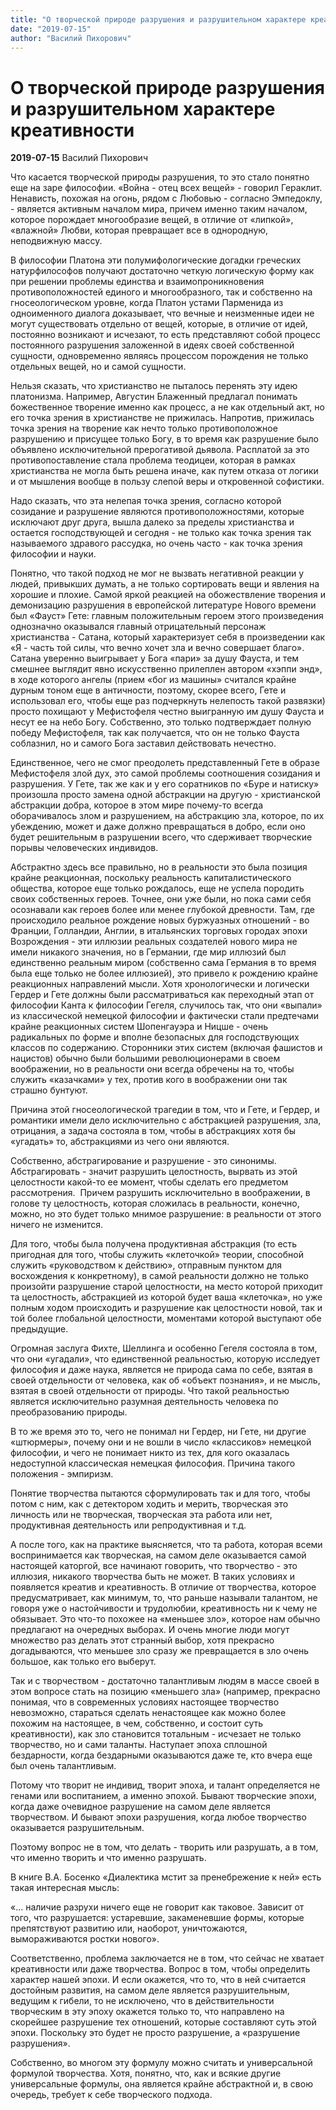 ```yaml
---
title: "О творческой природе разрушения и разрушительном характере креативности"
date: "2019-07-15"
author: "Василий Пихорович"
---
```


# О творческой природе разрушения и разрушительном характере креативности

**2019-07-15** Василий Пихорович

Что касается творческой природы разрушения, то это стало понятно еще на заре философии. «Война - отец всех вещей» - говорил Гераклит. Ненависть, похожая на огонь, рядом с Любовью - согласно Эмпедоклу, - является активным началом мира, причем именно таким началом, которое порождает многообразие вещей, в отличие от «липкой», «влажной» Любви, которая превращает все в однородную, неподвижную массу.

В философии Платона эти полумифологические догадки греческих натурфилософов получают достаточно четкую логическую форму как при решении проблемы единства и взаимопроникновения противоположностей единого и многообразного, так и собственно на гносеологическом уровне, когда Платон устами Парменида из одноименного диалога доказывает, что вечные и неизменные идеи не могут существовать отдельно от вещей, которые, в отличие от идей, постоянно возникают и исчезают, то есть представляют собой процесс постоянного разрушения заложенной в идеях своей собственной сущности, одновременно являясь процессом порождения не только отдельных вещей, но и самой сущности.

Нельзя сказать, что христианство не пыталось перенять эту идею платонизма. Например, Августин Блаженный предлагал понимать божественное творение именно как процесс, а не как отдельный акт, но его точка зрения в христианстве не прижилась. Напротив, прижилась точка зрения на творение как нечто только противоположное разрушению и присущее только Богу, в то время как разрушение было объявлено исключительной прерогативой дьявола. Расплатой за это противопоставление стала проблема теодицеи, которая в рамках христианства не могла быть решена иначе, как путем отказа от логики и от мышления вообще в пользу слепой веры и откровенной софистики.

Надо сказать, что эта нелепая точка зрения, согласно которой созидание и разрушение являются противоположностями, которые исключают друг друга, вышла далеко за пределы христианства и остается господствующей и сегодня - не только как точка зрения так называемого здравого рассудка, но очень часто - как точка зрения философии и науки.

Понятно, что такой подход не мог не вызвать негативной реакции у людей, привыкших думать, а не только сортировать вещи и явления на хорошие и плохие. Самой яркой реакцией на обожествление творения и демонизацию разрушения в европейской литературе Нового времени был «Фауст» Гете: главным положительным героем этого произведения однозначно оказывался главный отрицательный персонаж христианства - Сатана, который характеризует себя в произведении как «Я - часть той силы, что вечно хочет зла и вечно совершает благо». Сатана уверенно выигрывает у Бога «пари» за душу Фауста, и тем смешнее выглядит явно искусственно прилеплен автором «хэппи энд», в ходе которого ангелы (прием «бог из машины» считался крайне дурным тоном еще в античности, поэтому, скорее всего, Гете и использовал его, чтобы еще раз подчеркнуть нелепость такой развязки) просто похищают у Мефистофеля честно выигранную им душу Фауста и несут ее на небо Богу. Собственно, это только подтверждает полную победу Мефистофеля, так как получается, что он не только Фауста соблазнил, но и самого Бога заставил действовать нечестно.

Единственное, чего не смог преодолеть представленный Гете в образе Мефистофеля злой дух, это самой проблемы соотношения созидания и разрушения. У Гете, так же как и у его соратников по «Буре и натиску» произошла просто замена одной абстракции на другую - христианской абстракции добра, которое в этом мире почему-то всегда оборачивалось злом и разрушением, на абстракцию зла, которое, по их убеждению, может и даже должно превращаться в добро, если оно будет решительным в разрушении всего, что сдерживает творческие порывы человеческих индивидов.

Абстрактно здесь все правильно, но в реальности это была позиция крайне реакционная, поскольку реальность капиталистического общества, которое еще только рождалось, еще не успела породить своих собственных героев. Точнее, они уже были, но пока сами себя осознавали как героев более или менее глубокой древности. Там, где происходило реальное рождение новых буржуазных отношений - во Франции, Голландии, Англии, в итальянских торговых городах эпохи Возрождения - эти иллюзии реальных создателей нового мира не имели никакого значения, но в Германии, где мир иллюзий был единственно реальным миром (собственно сама Германия в то время была еще только не более иллюзией), это привело к рождению крайне реакционных направлений мысли. Хотя хронологически и логически Гердер и Гете должны были рассматриваться как переходный этап от философии Канта к философии Гегеля, случилось так, что они «выпали» из классической немецкой философии и фактически стали предтечами крайне реакционных систем Шопенгауэра и Ницше - очень радикальных по форме и вполне безопасных для господствующих классов по содержанию. Сторонники этих систем (включая фашистов и нацистов) обычно были большими революционерами в своем воображении, но в реальности они всегда обречены на то, чтобы служить «казачками» у тех, против кого в воображении они так страшно бунтуют.

Причина этой гносеологической трагедии в том, что и Гете, и Гердер, и романтики имели дело исключительно с абстракцией разрушения, зла, отрицания, а задача состояла в том, чтобы в абстракциях хотя бы «угадать» то, абстракциями из чего они являются.

Собственно, абстрагирование и разрушение - это синонимы. Абстрагировать - значит разрушить целостность, вырвать из этой целостности какой-то ее момент, чтобы сделать его предметом рассмотрения.  Причем разрушить исключительно в воображении, в голове ту целостность, которая сложилась в реальности, конечно, можно, но это будет только мнимое разрушение: в реальности от этого ничего не изменится.

Для того, чтобы была получена продуктивная абстракция (то есть пригодная для того, чтобы служить «клеточкой» теории, способной служить «руководством к действию», отправным пунктом для восхождения к конкретному), в самой реальности должно не только произойти разрушение старой целостности, на место которой приходит та целостность, абстракцией из которой будет ваша «клеточка», но уже полным ходом происходить и разрушение как целостности новой, так и той более глобальной целостности, моментами которой выступают обе предыдущие.

Огромная заслуга Фихте, Шеллинга и особенно Гегеля состояла в том, что они «угадали», что единственной реальностью, которую исследует философия и даже наука, является не природа сама по себе, взятая в своей отдельности от человека, как об «объект познания», и не мысль, взятая в своей отдельности от природы. Что такой реальностью является исключительно разумная деятельность человека по преобразованию природы.

В то же время это то, чего не понимал ни Гердер, ни Гете, ни другие «штюрмеры», почему они и не вошли в число «классиков» немецкой философии, и чего не понимает никто из тех, для кого оказалась недоступной классическая немецкая философия. Причина такого положения - эмпиризм. 

Понятие творчества пытаются сформулировать так и для того, чтобы потом с ним, как с детектором ходить и мерить, творческая это личность или не творческая, творческая эта работа или нет, продуктивная деятельность или репродуктивная и т.д.

А после того, как на практике выясняется, что та работа, которая всеми воспринимается как творческая, на самом деле оказывается самой настоящей каторгой, все начинают говорить, что творчество - это иллюзия, никакого творчества быть не может. В таких условиях и появляется креатив и креативность. В отличие от творчества, которое предусматривает, как минимум, то, что раньше называли талантом, не говоря уже о настойчивости и трудолюбии, креативность ни к чему не обязывает. Это что-то похожее на «меньшее зло», которое нам обычно предлагают на очередных выборах. И очень многие люди могут множество раз делать этот странный выбор, хотя прекрасно догадываются, что меньшее зло сразу же превращается в зло очень большое, как только его выберут.

Так и с творчеством - достаточно талантливым людям в массе своей в этом вопросе стать на позицию «меньшего зла» (например, прекрасно понимая, что в современных условиях настоящее творчество невозможно, стараться сделать ненастоящее как можно более похожим на настоящее, в чем, собственно, и состоит суть креативности), как зло становится тотальным - исчезает не только творчество, но и сами таланты. Наступает эпоха сплошной бездарности, когда бездарными оказываются даже те, кто вчера еще был очень талантливым.

Потому что творит не индивид, творит эпоха, и талант определяется не генами или воспитанием, а именно эпохой. Бывают творческие эпохи, когда даже очевидное разрушение на самом деле является творчеством. И бывают эпохи разрушения, когда любое творчество оказывается разрушительным.

Поэтому вопрос не в том, что делать - творить или разрушать, а в том, что именно творить и что именно разрушать.

В книге В.А. Босенко «Диалектика мстит за пренебрежение к ней» есть такая интересная мысль:

«... наличие разрухи ничего еще не говорит как таковое. Зависит от того, что разрушается: устаревшие, закаменевшие формы, которые препятствуют развитию или, наоборот, уничтожаются, вымораживаются ростки нового».

Соответственно, проблема заключается не в том, что сейчас не хватает креативности или даже творчества. Вопрос в том, чтобы определить характер нашей эпохи. И если окажется, что то, что в ней считается достойным развития, на самом деле является разрушительным, ведущим к гибели, то не исключено, что в действительности творческим в эту эпоху окажется только то, что направлено на скорейшее разрушение тех отношений, которые составляют суть этой эпохи. Поскольку это будет не просто разрушение, а «разрушение разрушения».

Собственно, во многом эту формулу можно считать и универсальной формулой творчества. Хотя, понятно, что, как и всякие другие универсальные формулы, она является крайне абстрактной и, в свою очередь, требует к себе творческого подхода.